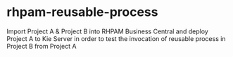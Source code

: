 # rhpam-reusable-process

Import Project A & Project B into RHPAM Business Central and deploy Project A to Kie Server in order to test the invocation of reusable process in Project B from Project A 
